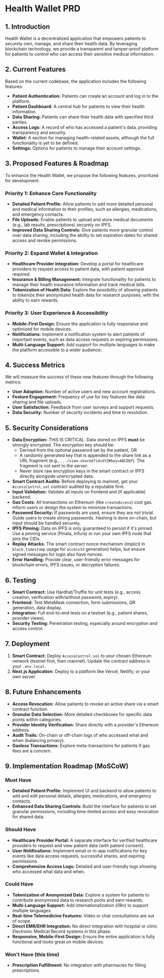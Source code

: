 # Health Wallet PRD

## 1. Introduction

Health Wallet is a decentralized application that empowers patients to securely own, manage, and share their health data. By leveraging blockchain technology, we provide a transparent and tamper-proof platform for patients to control who can access their sensitive medical information.

## 2. Current Features

Based on the current codebase, the application includes the following features:

*   **Patient Authentication:** Patients can create an account and log in to the platform.
*   **Patient Dashboard:** A central hub for patients to view their health information.
*   **Data Sharing:** Patients can share their health data with specified third parties.
*   **Access Logs:** A record of who has accessed a patient's data, providing transparency and security.
*   **Wallet:** A section for managing health-related assets, although the full functionality is yet to be defined.
*   **Settings:** Options for patients to manage their account settings.

## 3. Proposed Features & Roadmap

To enhance the Health Wallet, we propose the following features, prioritized for development:

### Priority 1: Enhance Core Functionality

*   **Detailed Patient Profile:** Allow patients to add more detailed personal and medical information to their profiles, such as allergies, medications, and emergency contacts.
*   **File Uploads:** Enable patients to upload and store medical documents (e.g., lab results, prescriptions) securely on IPFS.
*   **Improved Data Sharing Controls:** Give patients more granular control over data sharing, including the ability to set expiration dates for shared access and revoke permissions.

### Priority 2: Expand Wallet & Integration

*   **Healthcare Provider Integration:** Develop a portal for healthcare providers to request access to patient data, with patient approval required.
*   **Insurance & Billing Management:** Integrate functionality for patients to manage their health insurance information and track medical bills.
*   **Tokenization of Health Data:** Explore the possibility of allowing patients to tokenize their anonymized health data for research purposes, with the ability to earn rewards.

### Priority 3: User Experience & Accessibility

*   **Mobile-First Design:** Ensure the application is fully responsive and optimized for mobile devices.
*   **Notifications:** Implement a notification system to alert patients of important events, such as data access requests or expiring permissions.
*   **Multi-Language Support:** Add support for multiple languages to make the platform accessible to a wider audience.

## 4. Success Metrics

We will measure the success of these new features through the following metrics:

*   **User Adoption:** Number of active users and new account registrations.
*   **Feature Engagement:** Frequency of use for key features like data sharing and file uploads.
*   **User Satisfaction:** Feedback from user surveys and support requests.
*   **Data Security:** Number of security incidents and time to resolution.

## 5. Security Considerations

*   **Data Encryption:** THIS IS CRITICAL. Data stored on IPFS **must** be strongly encrypted. The encryption key should be:
    *   Derived from the optional password set by the patient, OR
    *   A randomly generated key that is appended to the share link as a URL fragment (e.g., `.../view-shared?id=XYZ#key=ABCDEF`). The fragment is not sent to the server.
    *   Never store raw encryption keys in the smart contract or IPFS directly alongside unencrypted data.
*   **Smart Contract Audits:** Before deploying to mainnet, get your `AccessControl.sol` contract audited by a reputable firm.
*   **Input Validation:** Validate all inputs on frontend and (if applicable) backend.
*   **Gas Costs:** All transactions on Ethereum (like `createAccess`) cost gas. Inform users or design the system to minimize transactions.
*   **Password Security:** If passwords are used, ensure they are not trivial. Guide users to create strong passwords. Hashing is done on-chain, but input should be handled securely.
*   **IPFS Pinning:** Data on IPFS is only guaranteed to persist if it's pinned. Use a pinning service (Pinata, Infura) or run your own IPFS node that pins the CIDs.
*   **Replay Attacks:** The smart contract nonce mechanism (implicit in `block.timestamp` usage for `accessId` generation) helps, but ensure signed messages for login also have nonces.
*   **Error Handling:** Provide clear, user-friendly error messages for blockchain errors, IPFS issues, or decryption failures.

## 6. Testing

*   **Smart Contract:** Use Hardhat/Truffle for unit tests (e.g., access creation, verification with/without password, expiry).
*   **Frontend:** Test MetaMask connection, form submissions, QR generation, data display.
*   **Integration:** Full end-to-end tests on a testnet (e.g., patient shares, provider views).
*   **Security Testing:** Penetration testing, especially around encryption and access control.

## 7. Deployment

1.  **Smart Contract:** Deploy `AccessControl.sol` to your chosen Ethereum network (testnet first, then mainnet). Update the contract address in your `.env.local`.
2.  **Next.js Application:** Deploy to a platform like Vercel, Netlify, or your own server.

## 8. Future Enhancements

*   **Access Revocation:** Allow patients to revoke an active share via a smart contract function.
*   **Granular Data Selection:** More detailed checkboxes for specific data points within categories.
*   **Provider Identity Verification:** Share directly with a provider's Ethereum address.
*   **Audit Trails:** On-chain or off-chain logs of who accessed what and when (balancing privacy).
*   **Gasless Transactions:** Explore meta-transactions for patients if gas fees are a concern.

## 9. Implementation Roadmap (MoSCoW)

### Must Have
*   **Detailed Patient Profile:** Implement UI and backend to allow patients to add and edit personal details, allergies, medications, and emergency contacts.
*   **Enhanced Data Sharing Controls:** Build the interface for patients to set granular permissions, including time-limited access and easy revocation for shared data.

### Should Have
*   **Healthcare Provider Portal:** A separate interface for verified healthcare providers to request and view patient data (with patient consent).
*   **User Notifications:** Implement email or in-app notifications for key events like data access requests, successful shares, and expiring permissions.
*   **Comprehensive Access Logs:** Detailed and user-friendly logs showing who accessed what data and when.

### Could Have
*   **Tokenization of Anonymized Data:** Explore a system for patients to contribute anonymized data to research pools and earn rewards.
*   **Multi-Language Support:** Add internationalization (i18n) to support multiple languages.
*   **Real-time Telemedicine Features:** Video or chat consultations are out of scope.
*   **Direct EMR/EHR Integration:** No direct integration with hospital or clinic Electronic Medical Record systems in this phase.
*   **Responsive, Mobile-First Design:** Ensure the entire application is fully functional and looks great on mobile devices.

### Won't Have (this time)
*   **Prescription Fulfillment:** No integration with pharmacies for filling prescriptions.
